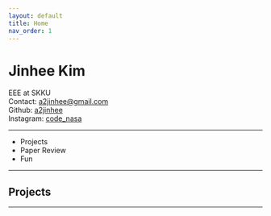 ```yaml
---
layout: default
title: Home
nav_order: 1
---
```


<style>
@import 'https://fonts.googleapis.com/css?family=Roboto+Mono:100'

html,body; {
  font-family: 'Roboto Mono', monospace;
  background: #212121;
  height: 100%;
}

.container{
  height: 100%;
  width: 100%;
  justify-content: center;
  align-items: center;
  display: flex; 
}
  
.text{
  font-weight: 500;
  font-size: 30px;
}
  
</style>

# Jinhee Kim

EEE at SKKU  
Contact: a2jinhee@gmail.com  
Github: [a2jinhee](https://github.com/a2jinhee?tab=repositories)  
Instagram: [code_nasa](https://www.instagram.com/code_nasa/?hl=en)

---

- Projects
- Paper Review
- Fun

---

## Projects

---

<br>
<div class="container">
  <div class="text">
  <script src="/assets/js/typing-effect.js"></script>
  </div>
</div>

<br>

{: .warning }

> This site is undergoing construction, so some information may be incorrect.  
> For any questions, please contact me through [instagram](https://www.instagram.com/code_nasa/?hl=en)!
